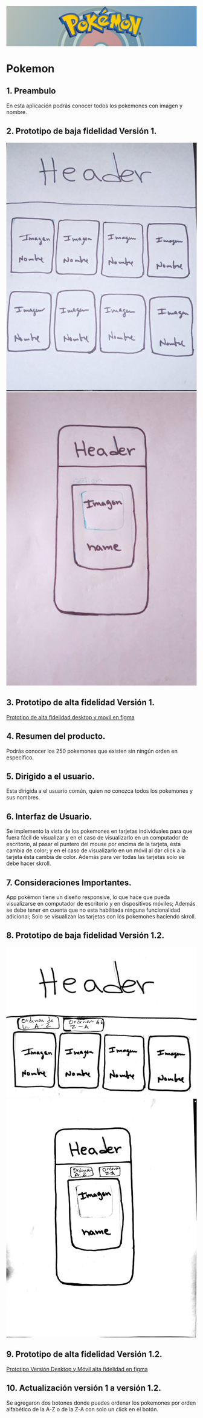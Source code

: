 ![](https://raw.githubusercontent.com/ErikaDUARTEm/DEV001-data-lovers/main/src/img/HeaderReadme.png)
# Pokemon
## 1. Preambulo 
  En esta aplicación podrás conocer todos los pokemones con imagen y nombre.
## 2. Prototipo de baja fidelidad Versión 1.
![versión Desktop](https://raw.githubusercontent.com/ErikaDUARTEm/DEV001-data-lovers/main/src/img/prototipoDesktop%20(1).jpg)
![versión móvil](https://raw.githubusercontent.com/ErikaDUARTEm/DEV001-data-lovers/main/src/img/prototipoMovil.jpg)
## 3. Prototipo de alta fidelidad Versión 1.
[Prototipo de alta fidelidad desktop y movil en figma](https://www.figma.com/file/cpOcPiDeLYTKjY4ARE5Sj9/pok%C3%A9mon?node-id=0%3A1 "Prototipo figma")
## 4. Resumen del producto.
  Podrás conocer los 250 pokemones que existen sin ningún orden en específico. 
## 5. Dirigido a el usuario.
  Esta dirigida a el usuario común, quien no conozca todos los pokemones y sus nombres.
## 6. Interfaz de Usuario.
  Se implemento la vista de los pokemones en tarjetas individuales para que fuera fácil de visualizar y en el caso de visualizarlo en un computador de escritorio, al pasar el puntero del mouse por encima de la tarjeta, ésta cambia de color; y en el caso de visualizarlo en un móvil al dar click a la tarjeta ésta cambia de color. Además para ver todas las tarjetas solo se debe hacer skroll.
## 7. Consideraciones Importantes.
  App pokémon tiene un diseño responsive, lo que hace que pueda visualizarse en computador de escritorio y en dispositivos móviles; Además se debe tener en cuenta que no esta habilitada ninguna funcionalidad adicional; Solo se visualizan las tarjetas con los pokemones haciendo skroll.
## 8. Prototipo de baja fidelidad Versión 1.2.
![Versión Desktop](https://raw.githubusercontent.com/ErikaDUARTEm/DEV001-data-lovers/main/src/img/Prototipo%20de%20baja%20fidelidad%20Hu2%20(1).jpg)
![Versión Móvil](https://raw.githubusercontent.com/ErikaDUARTEm/DEV001-data-lovers/main/src/img/Prototipo%20de%20baja%20fidelidad%20Movil%20Hu2%20(1).jpg)
## 9. Prototipo de alta fidelidad Versión 1.2.
[Prototipo Versión Desktop y Móvil alta fidelidad en figma](https://www.figma.com/file/tJoTR46xS2WLpiRwyRjAUp/POKEMON-HU2?node-id=1%3A32)
## 10. Actualización versión 1 a versión 1.2.
   Se agregaron dos botones donde puedes ordenar los pokemones por orden alfabético de la A-Z o de la Z-A con solo un click en el botón.